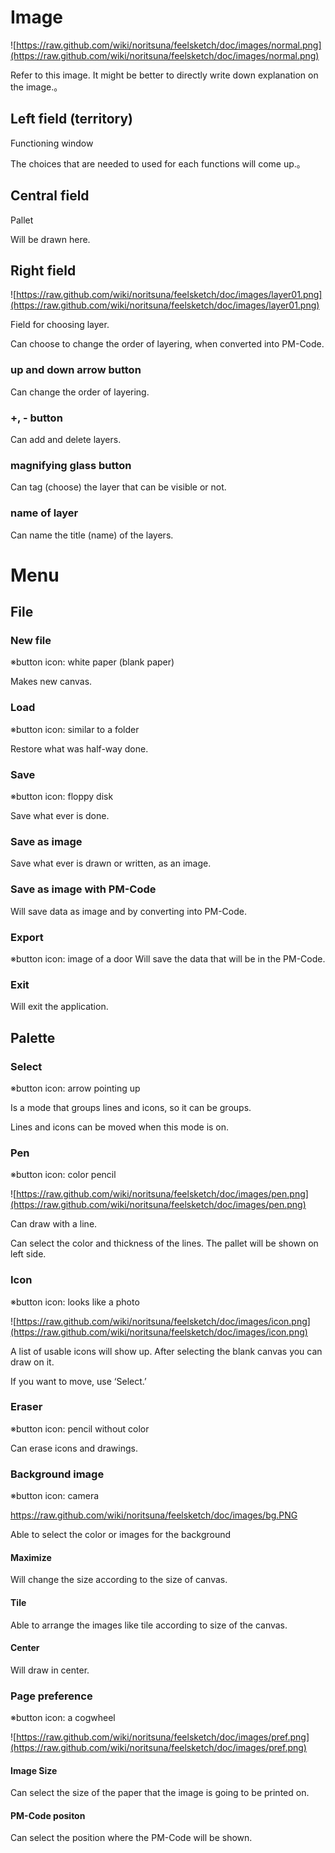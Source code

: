 # Image

![https://raw.github.com/wiki/noritsuna/feelsketch/doc/images/normal.png](https://raw.github.com/wiki/noritsuna/feelsketch/doc/images/normal.png)

Refer to this image.
It might be better to directly write down explanation on the image.。


## Left field (territory)
Functioning window

The choices that are needed to used for each functions will come up.。



## Central field
Pallet

Will be drawn here.


## Right field
![https://raw.github.com/wiki/noritsuna/feelsketch/doc/images/layer01.png](https://raw.github.com/wiki/noritsuna/feelsketch/doc/images/layer01.png)

Field for choosing layer.

Can choose to change the order of layering, when converted into PM-Code.

### up and down arrow button
Can change the order of layering.

### +, - button
Can add and delete layers.

### magnifying glass button
Can tag (choose) the layer that can be visible or not.


### name of layer
Can name the title (name) of the layers.




# Menu
## File
### New file
※button icon: white paper (blank paper)

Makes new canvas.


### Load
※button icon: similar to a folder

Restore what was half-way done.


### Save
※button icon: floppy disk

Save what ever is done.



### Save as image
Save what ever is drawn or written, as an image.



### Save as image with PM-Code
Will save data as image and by converting into PM-Code.



### Export
※button icon: image of a door
Will save the data that will be in the PM-Code.



### Exit
Will exit the application.



## Palette
### Select
※button icon: arrow pointing up

Is a mode that groups lines and icons, so it can be groups.

Lines and icons can be moved when this mode is on.




### Pen
※button icon: color pencil

![https://raw.github.com/wiki/noritsuna/feelsketch/doc/images/pen.png](https://raw.github.com/wiki/noritsuna/feelsketch/doc/images/pen.png)

Can draw with a line.

Can select the color and thickness of the lines.
The pallet will be shown on left side.



### Icon
※button icon: looks like a photo

![https://raw.github.com/wiki/noritsuna/feelsketch/doc/images/icon.png](https://raw.github.com/wiki/noritsuna/feelsketch/doc/images/icon.png)

A list of usable icons will show up.
After selecting the blank canvas you can draw on it.

If you want to move, use ‘Select.’




### Eraser
※button icon: pencil without color

Can erase icons and drawings.



### Background image
※button icon: camera

https://raw.github.com/wiki/noritsuna/feelsketch/doc/images/bg.PNG

Able to select the color or images for the background

#### Maximize
Will change the size according to the size of canvas.

#### Tile
Able to arrange the images like tile according to size of the canvas.

#### Center
Will draw in center.




### Page preference
※button icon: a cogwheel

![https://raw.github.com/wiki/noritsuna/feelsketch/doc/images/pref.png](https://raw.github.com/wiki/noritsuna/feelsketch/doc/images/pref.png)

#### Image Size
Can select the size of the paper that the image is going to be printed on.


#### PM-Code positon
Can select the position where the PM-Code will be shown.